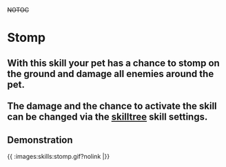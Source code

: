 ~~NOTOC~~
# Stomp

With this skill your pet has a chance to stomp on the ground and damage all enemies around the pet.<br> <br>
The damage and the chance to activate the skill can be changed via the [skilltree](skilltrees) skill settings.
----
## Demonstration

{{ :images:skills:stomp.gif?nolink |}}
